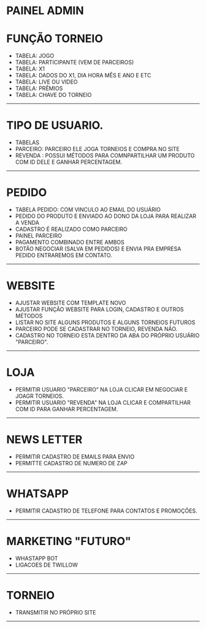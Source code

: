 # PAINEL ADMIN

# FUNÇÃO TORNEIO
- TABELA: JOGO
- TABELA: PARTICIPANTE (VEM DE PARCEIROS)
- TABELA: X1
- TABELA: DADOS DO X1, DIA HORA MÊS E ANO E ETC
- TABELA: LIVE OU VIDEO
- TABELA: PRÊMIOS
- TABELA: CHAVE DO TORNEIO
---

# TIPO DE USUARIO.
- TABELAS
- PARCEIRO: PARCEIRO ELE JOGA TORNEIOS E COMPRA NO SITE
- REVENDA : POSSUI MÉTODOS PARA COMNPARTILHAR UM PRODUTO COM ID DELE E GANHAR PERCENTAGEM.
---

# PEDIDO
- TABELA PEDIDO: COM VINCULO AO EMAIL DO USUÁRIO
- PEDIDO DO PRODUTO E ENVIADO AO DONO DA LOJA PARA REALIZAR A VENDA
- CADASTRO É REALIZADO COMO PARCEIRO
- PAINEL PARCEIRO
- PAGAMENTO COMBINADO ENTRE AMBOS
- BOTÃO NEGOCIAR (SALVA EM PEDIDOS) E ENVIA PRA EMPRESA PEDIDO ENTRAREMOS EM CONTATO.
---

# WEBSITE
- AJUSTAR WEBSITE COM TEMPLATE NOVO
- AJUSTAR FUNÇÃO WEBSITE PARA LOGIN, CADASTRO E OUTROS MÉTODOS
- LISTAR NO SITE ALGUNS PRODUTOS E ALGUNS TORNEIOS FUTUROS
- PARCEIRO PODE SE CADASTRAR NO TORNEIO, REVENDA NÃO.
- CADASTRO NO TORNEIO ESTA DENTRO DA ABA DO PRÓPRIO USUÁRIO "PARCEIRO".
---

# LOJA
- PERMITIR USUARIO "PARCEIRO" NA LOJA CLICAR EM NEGOCIAR E JOAGR TORNEIOS.
- PERMITIR USUARIO "REVENDA" NA LOJA CLICAR E COMPARTILHAR COM ID PARA GANHAR PERCENTAGEM.
---

# NEWS LETTER
- PERMITIR CADASTRO DE EMAILS PARA ENVIO
- PERMITTE CADASTRO DE NUMERO DE ZAP
---

# WHATSAPP
- PERMITIR CADASTRO DE TELEFONE PARA CONTATOS E PROMOÇÕES.
---

# MARKETING "FUTURO"
- WHASTAPP BOT
- LIGACOES DE TWILLOW
---

# TORNEIO
- TRANSMITIR NO PRÓPRIO SITE
---
